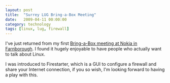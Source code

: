 ```yaml
---
layout: post
title:  "Surrey LUG Bring-a-Box Meeting"
date:   2009-04-11 00:00:00
category: technology
tags: [linux, lug, firewall]
---
```


I've just returned from my first [Bring-a-Box meeting at Nokia in Farnborough](http://surrey.lug.org.uk/Meetings/BringABox/Archive/20090411).  I found it hugely enjoyable to have people who actually want to talk about Linux.

<!--more-->

I was introduced to Firestarter, which is a GUI to configure a firewall and share your Internet connection, if you so wish, I'm looking forward to having a play with this.

